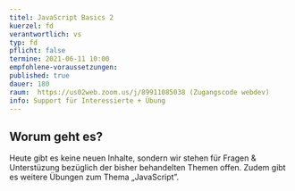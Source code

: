 ```yaml
---
titel: JavaScript Basics 2
kuerzel: fd
verantwortlich: vs
typ: fd
pflicht: false
termine: 2021-06-11 10:00
empfohlene-voraussetzungen: 
published: true
dauer: 180
raum:  https://us02web.zoom.us/j/89911085038 (Zugangscode webdev)
info: Support für Interessierte + Übung
---
```


## Worum geht es?
Heute gibt es keine neuen Inhalte, sondern wir stehen für Fragen & Unterstüzung bezüglich der bisher behandelten Themen offen. Zudem gibt es weitere Übungen zum Thema „JavaScript”.









